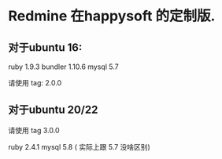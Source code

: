 # Redmine 在happysoft 的定制版.

## 对于ubuntu 16:

ruby 1.9.3
bundler 1.10.6
mysql 5.7

请使用 tag: 2.0.0

## 对于ubuntu 20/22

请使用 tag 3.0.0

ruby 2.4.1
mysql 5.8 ( 实际上跟 5.7 没啥区别)


